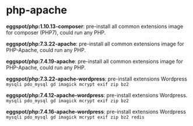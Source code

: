 # php-apache

**eggspot/php:1.10.13-composer**: pre-install all common extensions image for composer (PHP7), could run any PHP.

**eggspot/php:7.3.22-apache**: pre-install all common extensions image for PHP-Apache, could run any PHP.

**eggspot/php:7.4.19-apache**: pre-install all common extensions image for PHP-Apache, could run any PHP.

**eggspot/php:7.3.22-apache-wordpress**: pre-install extensions  Wordpress `mysqli pdo_mysql gd imagick mcrypt exif zip bz2`

**eggspot/php:7.4.12-apache-wordpress**: pre-install extensions  Wordpress. `mysqli pdo_mysql gd imagick mcrypt exif zip bz2`

**eggspot/php:7.4.16-apache-wordpress**: pre-install extensions  Wordpress `mysqli pdo_mysql gd imagick mcrypt exif zip bz2 redis`